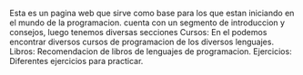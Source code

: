 Esta es un pagina web que sirve como base para los que estan iniciando en el mundo de la programacion.
cuenta con un segmento de introduccion y consejos, luego tenemos diversas secciones
Cursos: En el podemos encontrar diversos cursos de programacion de los diversos lenguajes.
Libros: Recomendacion de libros de lenguajes de programacion.
Ejercicios: Diferentes ejercicios para practicar.